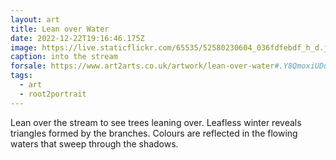 ```yaml
---
layout: art
title: Lean over Water
date: 2022-12-22T19:16:46.175Z
image: https://live.staticflickr.com/65535/52580230604_036fdfebdf_h_d.jpg
caption: into the stream
forsale: https://www.art2arts.co.uk/artwork/lean-over-water#.Y8QmoxiUDus.link
tags:
  - art
  - root2portrait
---
```

Lean over the stream to see trees leaning over. Leafless winter reveals triangles formed by the branches. Colours are reflected in the flowing waters that sweep through the shadows.